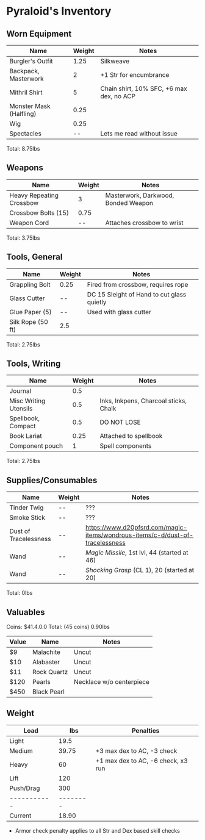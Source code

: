# Pyraloid's Inventory
## Worn Equipment
| Name                     | Weight | Notes
|--------------------------|--------|--------------------------------
| Burgler's Outfit         | 1.25   | Silkweave
| Backpack, Masterwork     | 2      | +1 Str for encumbrance
| Mithril Shirt            | 5      | Chain shirt, 10% SFC, +6 max dex, no ACP
| Monster Mask (Halfling)  | 0.25   |
| Wig                      | 0.25   |
| Spectacles               | --     | Lets me read without issue
Total: 8.75lbs

## Weapons
| Name                     | Weight | Notes
|--------------------------|--------|--------------------------------
| Heavy Repeating Crossbow | 3      | Masterwork, Darkwood, Bonded Weapon
| Crossbow Bolts (15)      | 0.75   |
| Weapon Cord              | --     | Attaches crossbow to wrist
Total: 3.75lbs

## Tools, General
| Name                     | Weight | Notes
|--------------------------|--------|--------------------------------
| Grappling Bolt           | 0.25   | Fired from crossbow, requires rope
| Glass Cutter             | --     | DC 15 Sleight of Hand to cut glass quietly
| Glue Paper (5)           | --     | Used with glass cutter
| Silk Rope (50 ft)        | 2.5    |
Total: 2.75lbs

## Tools, Writing
| Name                     | Weight | Notes
|--------------------------|--------|--------------------------------
| Journal                  | 0.5    |
| Misc Writing Utensils    | 0.5    | Inks, Inkpens, Charcoal sticks, Chalk
| Spellbook, Compact       | 0.5    | DO NOT LOSE
| Book Lariat              | 0.25   | Attached to spellbook
| Component pouch          | 1      | Spell components
Total: 2.75lbs

## Supplies/Consumables
| Name                     | Weight | Notes
|--------------------------|--------|--------------------------------
| Tinder Twig              | --     | ???
| Smoke Stick              | --     | ???
| Dust of Tracelessness    | --     | https://www.d20pfsrd.com/magic-items/wondrous-items/c-d/dust-of-tracelessness
| Wand                     | --     | *Magic Missile*, 1st lvl, 44 (started at 46)
| Wand                     | --     | *Shocking Grasp* (CL 1), 20 (started at 20)
Total: 0lbs

## Valuables
Coins: $41.4.0.0
Total: (45 coins) 0.90lbs

| Value | Name        | Notes
|-------|-------------|-------
| $9    | Malachite   | Uncut
| $10   | Alabaster   | Uncut
| $11   | Rock Quartz | Uncut
| $120  | Pearls      | Necklace w/o centerpiece
| $450  | Black Pearl |

## Weight
| Load      | lbs    | Penalties
|-----------|--------|------------
| Light     | 19.5   |
| Medium    | 39.75  | +3 max dex to AC, -3 check
| Heavy     | 60     | +1 max dex to AC, -6 check, x3 run
| Lift      | 120    |
| Push/Drag | 300    |
|-----------|--------|
| Current   | 18.90  |

* Armor check penalty applies to all Str and Dex based skill checks
